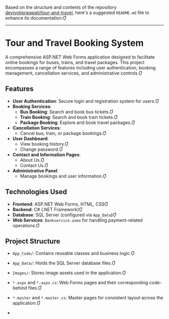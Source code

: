 Based on the structure and contents of the repository [devjyotiprajapati/tour-and-travel](https://github.com/devjyotiprajapati/tour-and-travel), here's a suggested `README.md` file to enhance its documentation:

---

# Tour and Travel Booking System

A comprehensive ASP.NET Web Forms application designed to facilitate online bookings for buses, trains, and travel packages. This project encompasses a range of features including user authentication, booking management, cancellation services, and administrative controls.

## Features

- **User Authentication**: Secure login and registration system for users.
- **Booking Services**:
  - **Bus Booking**: Search and book bus tickets.
  - **Train Booking**: Search and book train tickets.
  - **Package Booking**: Explore and book travel packages.
- **Cancellation Services**:
  - Cancel bus, train, or package bookings.
- **User Dashboard**:
  - View booking history.
  - Change password.
- **Contact and Information Pages**:
  - About Us.
  - Contact Us.
- **Administrative Panel**:
  - Manage bookings and user information.

## Technologies Used

- **Frontend**: ASP.NET Web Forms, HTML, CSS
- **Backend**: C# (.NET Framework)
- **Database**: SQL Server (configured via `App_Data`)
- **Web Services**: `Bankservice.asmx` for handling payment-related operations.

## Project Structure

- `App_Code/`: Contains reusable classes and business logic.
- `App_Data/`: Holds the SQL Server database files.
- `Images/`: Stores image assets used in the application.
- `*.aspx` and `*.aspx.cs`: Web Forms pages and their corresponding code-behind files.
- `*.master` and `*.master.cs`: Master pages for consistent layout across the application.

- 
